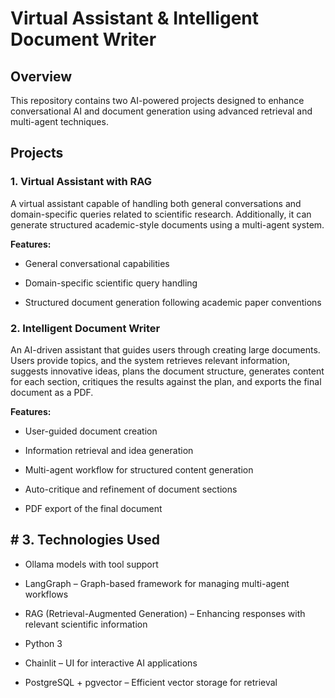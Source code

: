 # Virtual Assistant & Intelligent Document Writer

## Overview

This repository contains two AI-powered projects designed to enhance conversational AI and document generation using advanced retrieval and multi-agent techniques.

## Projects

### 1. Virtual Assistant with RAG

A virtual assistant capable of handling both general conversations and domain-specific queries related to scientific research. Additionally, it can generate structured academic-style documents using a multi-agent system.

**Features:**

- General conversational capabilities

- Domain-specific scientific query handling

- Structured document generation following academic paper conventions



### 2. Intelligent Document Writer

An AI-driven assistant that guides users through creating large documents. Users provide topics, and the system retrieves relevant information, suggests innovative ideas, plans the document structure, generates content for each section, critiques the results against the plan, and exports the final document as a PDF.

**Features:**

- User-guided document creation

- Information retrieval and idea generation

- Multi-agent workflow for structured content generation

- Auto-critique and refinement of document sections

- PDF export of the final document

## # 3. Technologies Used

- Ollama models with tool support

- LangGraph – Graph-based framework for managing multi-agent workflows

- RAG (Retrieval-Augmented Generation) – Enhancing responses with relevant scientific information

- Python 3

- Chainlit – UI for interactive AI applications

- PostgreSQL + pgvector – Efficient vector storage for retrieval